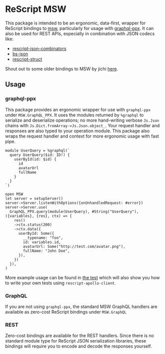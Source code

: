 # ReScript MSW

This package is intended to be an ergonomic, data-first, wrapper for ReScript bindings to [msw](https://mswjs.io/), particularly for usage with [graphql-ppx](https://graphql-ppx.com/). It can also be used for REST APIs, especially in combination with JSON codecs like:

- [rescript-json-combinators](https://github.com/glennsl/rescript-json-combinators)
- [bs-json](https://github.com/glennsl/bs-json)
- [rescript-struct](https://github.com/DZakh/rescript-struct)

Shout out to some older bindings to MSW by jichi [here](https://github.com/jihchi/res-msw).

## Usage

### graphql-ppx

This package provides an ergonomic wrapper for use with `graphql-ppx` under `MSW.GraphQL_PPX`. It uses the modules returned by `%graphql` to serialize and deserialize operations; no more hand-writing verbose `Js.Json` chains with `Js.Dict.fromArray->Js.Json.object_`. Your request handler and responses are also typed to your operation module. This package also wraps the request handler and context for more ergonomic usage with fast pipe.

```rescript
module UserQuery = %graphql(`
  query UserQuery($id: ID!) {
    userById(id: $id) {
      id
      avatarUrl
      fullName
    }
  }
`)

open MSW
let server = setupServer()
server->Server.listenWithOptions({onUnhandledRequest: #error})
server->Server.use(
  GraphQL_PPX.query(module(UserQuery), #String("UserQuery"), ({variables}, {res}, ctx) => {
    res()
    ->ctx.status(200)
    ->ctx.data({
      userById: Some({
        __typename: "foo",
        id: variables.id,
        avatarUrl: Some("http://test.com/avatar.png"),
        fullName: "John Doe",
      }),
    })
  }),
)
```

More example usage can be found in [the test](https://github.com/illusionalsagacity/rescript-msw/blob/master/__tests__/MSW__GraphQL__PPX_test.res) which will also show you how to write your own tests using `rescript-apollo-client`.

### GraphQL

If you are not using `graphql-ppx`, the standard MSW GraphQL handlers are available as zero-cost ReScript bindings under `MSW.GraphQL`


### REST

Zero-cost bindings are available for the REST handlers. Since there is no standard module type for ReScript JSON serialization libraries, these bindings will require you to encode and decode the responses yourself.
